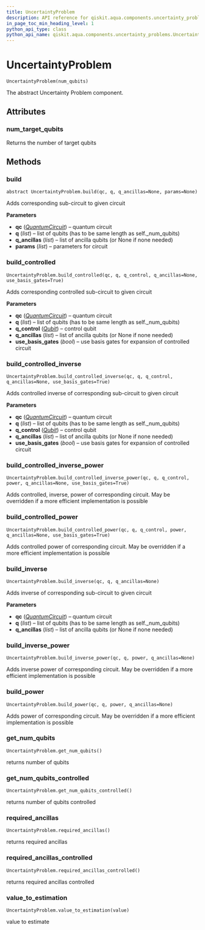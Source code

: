 ```yaml
---
title: UncertaintyProblem
description: API reference for qiskit.aqua.components.uncertainty_problems.UncertaintyProblem
in_page_toc_min_heading_level: 1
python_api_type: class
python_api_name: qiskit.aqua.components.uncertainty_problems.UncertaintyProblem
---
```


# UncertaintyProblem

<span id="qiskit.aqua.components.uncertainty_problems.UncertaintyProblem" />

`UncertaintyProblem(num_qubits)`

The abstract Uncertainty Problem component.

## Attributes

### num\_target\_qubits

Returns the number of target qubits

## Methods

### build

<span id="qiskit.aqua.components.uncertainty_problems.UncertaintyProblem.build" />

`abstract UncertaintyProblem.build(qc, q, q_ancillas=None, params=None)`

Adds corresponding sub-circuit to given circuit

**Parameters**

*   **qc** ([*QuantumCircuit*](qiskit.circuit.QuantumCircuit "qiskit.circuit.QuantumCircuit")) – quantum circuit
*   **q** (*list*) – list of qubits (has to be same length as self.\_num\_qubits)
*   **q\_ancillas** (*list*) – list of ancilla qubits (or None if none needed)
*   **params** (*list*) – parameters for circuit

### build\_controlled

<span id="qiskit.aqua.components.uncertainty_problems.UncertaintyProblem.build_controlled" />

`UncertaintyProblem.build_controlled(qc, q, q_control, q_ancillas=None, use_basis_gates=True)`

Adds corresponding controlled sub-circuit to given circuit

**Parameters**

*   **qc** ([*QuantumCircuit*](qiskit.circuit.QuantumCircuit "qiskit.circuit.QuantumCircuit")) – quantum circuit
*   **q** (*list*) – list of qubits (has to be same length as self.\_num\_qubits)
*   **q\_control** ([*Qubit*](qiskit.circuit.Qubit "qiskit.circuit.Qubit")) – control qubit
*   **q\_ancillas** (*list*) – list of ancilla qubits (or None if none needed)
*   **use\_basis\_gates** (*bool*) – use basis gates for expansion of controlled circuit

### build\_controlled\_inverse

<span id="qiskit.aqua.components.uncertainty_problems.UncertaintyProblem.build_controlled_inverse" />

`UncertaintyProblem.build_controlled_inverse(qc, q, q_control, q_ancillas=None, use_basis_gates=True)`

Adds controlled inverse of corresponding sub-circuit to given circuit

**Parameters**

*   **qc** ([*QuantumCircuit*](qiskit.circuit.QuantumCircuit "qiskit.circuit.QuantumCircuit")) – quantum circuit
*   **q** (*list*) – list of qubits (has to be same length as self.\_num\_qubits)
*   **q\_control** ([*Qubit*](qiskit.circuit.Qubit "qiskit.circuit.Qubit")) – control qubit
*   **q\_ancillas** (*list*) – list of ancilla qubits (or None if none needed)
*   **use\_basis\_gates** (*bool*) – use basis gates for expansion of controlled circuit

### build\_controlled\_inverse\_power

<span id="qiskit.aqua.components.uncertainty_problems.UncertaintyProblem.build_controlled_inverse_power" />

`UncertaintyProblem.build_controlled_inverse_power(qc, q, q_control, power, q_ancillas=None, use_basis_gates=True)`

Adds controlled, inverse, power of corresponding circuit. May be overridden if a more efficient implementation is possible

### build\_controlled\_power

<span id="qiskit.aqua.components.uncertainty_problems.UncertaintyProblem.build_controlled_power" />

`UncertaintyProblem.build_controlled_power(qc, q, q_control, power, q_ancillas=None, use_basis_gates=True)`

Adds controlled power of corresponding circuit. May be overridden if a more efficient implementation is possible

### build\_inverse

<span id="qiskit.aqua.components.uncertainty_problems.UncertaintyProblem.build_inverse" />

`UncertaintyProblem.build_inverse(qc, q, q_ancillas=None)`

Adds inverse of corresponding sub-circuit to given circuit

**Parameters**

*   **qc** ([*QuantumCircuit*](qiskit.circuit.QuantumCircuit "qiskit.circuit.QuantumCircuit")) – quantum circuit
*   **q** (*list*) – list of qubits (has to be same length as self.\_num\_qubits)
*   **q\_ancillas** (*list*) – list of ancilla qubits (or None if none needed)

### build\_inverse\_power

<span id="qiskit.aqua.components.uncertainty_problems.UncertaintyProblem.build_inverse_power" />

`UncertaintyProblem.build_inverse_power(qc, q, power, q_ancillas=None)`

Adds inverse power of corresponding circuit. May be overridden if a more efficient implementation is possible

### build\_power

<span id="qiskit.aqua.components.uncertainty_problems.UncertaintyProblem.build_power" />

`UncertaintyProblem.build_power(qc, q, power, q_ancillas=None)`

Adds power of corresponding circuit. May be overridden if a more efficient implementation is possible

### get\_num\_qubits

<span id="qiskit.aqua.components.uncertainty_problems.UncertaintyProblem.get_num_qubits" />

`UncertaintyProblem.get_num_qubits()`

returns number of qubits

### get\_num\_qubits\_controlled

<span id="qiskit.aqua.components.uncertainty_problems.UncertaintyProblem.get_num_qubits_controlled" />

`UncertaintyProblem.get_num_qubits_controlled()`

returns number of qubits controlled

### required\_ancillas

<span id="qiskit.aqua.components.uncertainty_problems.UncertaintyProblem.required_ancillas" />

`UncertaintyProblem.required_ancillas()`

returns required ancillas

### required\_ancillas\_controlled

<span id="qiskit.aqua.components.uncertainty_problems.UncertaintyProblem.required_ancillas_controlled" />

`UncertaintyProblem.required_ancillas_controlled()`

returns required ancillas controlled

### value\_to\_estimation

<span id="qiskit.aqua.components.uncertainty_problems.UncertaintyProblem.value_to_estimation" />

`UncertaintyProblem.value_to_estimation(value)`

value to estimate

